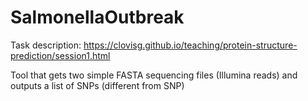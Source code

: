 # SalmonellaOutbreak

Task description:
https://clovisg.github.io/teaching/protein-structure-prediction/session1.html

Tool that gets two simple FASTA sequencing files (Illumina reads) and outputs a list of SNPs (different from SNP)
